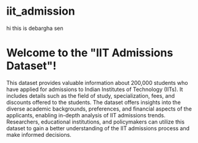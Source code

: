 # iit_admission
hi this is debargha sen 
# Welcome to the "IIT Admissions Dataset"! 
This dataset provides valuable information about 200,000 students who have applied for admissions to Indian Institutes of Technology (IITs). It includes details such as the field of study, specialization, fees, and discounts offered to the students. The dataset offers insights into the diverse academic backgrounds, preferences, and financial aspects of the applicants, enabling in-depth analysis of IIT admissions trends. Researchers, educational institutions, and policymakers can utilize this dataset to gain a better understanding of the IIT admissions process and make informed decisions.
